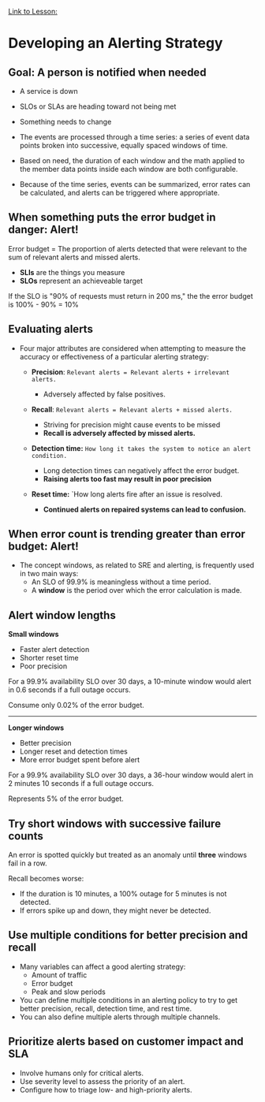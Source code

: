 [Link to Lesson:](https://www.cloudskillsboost.google/paths/15/course_templates/99/video/432498)

# Developing an Alerting Strategy

## Goal: A person is notified when needed
- A service is down
- SLOs or SLAs are heading toward not being met
- Something needs to change

- The events are processed through a time series: a series of event data points broken into successive, equally spaced windows of time.
- Based on need, the duration of each window and the math applied to the member data points inside each window are both configurable.
- Because of the time series, events can be summarized, error rates can be calculated, and alerts can be triggered where appropriate.

## When something puts the error budget in danger: Alert!
Error budget = The proportion of alerts detected that were relevant to the sum of relevant alerts and missed alerts.
- **SLIs** are the things you measure
- **SLOs** represent an achieveable target

If the SLO is "90% of requests must return in 200 ms," the the error budget is 100% - 90% = 10%

## Evaluating alerts
- Four major attributes are considered when attempting to measure the accuracy or effectiveness of a particular alerting strategy:
    - **Precision**: `Relevant alerts = Relevant alerts + irrelevant alerts.`
        - Adversely affected by false positives.

    - **Recall**: `Relevant alerts = Relevant alerts + missed alerts.`
        - Striving for precision might cause events to be missed
        - **Recall is adversely affected by missed alerts.**

    - **Detection time:** `How long it takes the system to notice an alert condition.`
        - Long detection times can negatively affect the error budget.
        - **Raising alerts too fast may result in poor precision**

    - **Reset time:** `How long alerts fire after an issue is resolved.
        - **Continued alerts on repaired systems can lead to confusion.**

## When error count is trending greater than error budget: Alert!
- The concept windows, as related to SRE and alerting, is frequently used in two main ways:
    - An SLO of 99.9% is meaningless without a time period.
    - A **window** is the period over which the error calculation is made.

## Alert window lengths
**Small windows**
- Faster alert detection
- Shorter reset time
- Poor precision

For a 99.9% availability SLO over 30 days, a 10-minute window would alert in 0.6 seconds if a full outage occurs.

Consume only 0.02% of the error budget.

---

**Longer windows**
- Better precision
- Longer reset and detection times
- More error budget spent before alert

For a 99.9% availability SLO over 30 days, a 36-hour window would alert in 2 minutes 10 seconds if a full outage occurs.

Represents 5% of the error budget.

## Try short windows with successive failure counts
An error is spotted quickly but treated as an anomaly until **three** windows fail in a row.

Recall becomes worse:
- If the duration is 10 minutes, a 100% outage for 5 minutes is not detected.
- If errors spike up and down, they might never be detected.

## Use multiple conditions for better precision and recall
- Many variables can affect a good alerting strategy:
    - Amount of traffic
    - Error budget
    - Peak and slow periods
- You can define multiple conditions in an alerting policy to try to get better precision, recall, detection time, and rest time.
- You can also define multiple alerts through multiple channels.

## Prioritize alerts based on customer impact and SLA
- Involve humans only for critical alerts.
- Use severity level to assess the priority of an alert.
- Configure how to triage low- and high-priority alerts.

